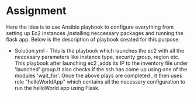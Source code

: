 # Assignment

Here the idea is to use Ansible playbook to configure everything from setting up Ec2 instances ,installing neccessary packages 
and running the flask app.
Below is the description of playbook created for this purpose:
- Solution.yml - This is the playbook which launches the ec2 with all the neccesary parameters like instance type, security group,
region etc. This playbook after launching ec2 ,adds its IP to the inventory file under 'launched' group.It also checks if the ssh 
has come up using one of the modules 'wait_for'. Once the above plays are completed , it then uses role "helloWorldApp" which 
contains all the necessary configuration to run the helloWorld app using Flask.
